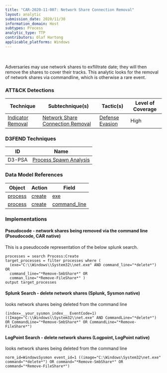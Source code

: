 ```yaml
---
title: "CAR-2020-11-007: Network Share Connection Removal"
layout: analytic
submission_date: 2020/11/30
information_domain: Host
subtypes: Process
analytic_type: TTP
contributors: Olaf Hartong
applicable_platforms: Windows
---
```

<br><br>
Adversaries may use network shares to exfliltrate date; they will then remove the shares to cover their tracks. This analytic looks for the removal of network shares via commandline, which is otherwise a rare event.



### ATT&CK Detections

|Technique|Subtechnique(s)|Tactic(s)|Level of Coverage|
|---|---|---|---|
|[Indicator Removal](https://attack.mitre.org/techniques/T1070/)|[Network Share Connection Removal](https://attack.mitre.org/techniques/T1070/005/)|[Defense Evasion](https://attack.mitre.org/tactics/TA0005/)|High|


### D3FEND Techniques

|ID|Name|
|---|---| 
|D3-PSA | [Process Spawn Analysis](https://d3fend.mitre.org/technique/d3f:ProcessSpawnAnalysis)| 



### Data Model References

|Object|Action|Field|
|---|---|---|
|[process](/data_model/process) | [create](/data_model/process#create) | [exe](/data_model/process#exe) |
|[process](/data_model/process) | [create](/data_model/process#create) | [command_line](/data_model/process#command_line) |



### Implementations

#### Pseudocode - network shares being removed via the command line (Pseudocode, CAR native)


This is a pseudocode representation of the below splunk search.


```
processes = search Process:Create
target_processes = filter processes where (
  (exe="C:\\Windows\\System32\\net.exe" AND command_line="*delete*") OR
  command_line="*Remove-SmbShare*" OR
  comman_line="*Remove-FileShare*" )
output target_processes

```


#### Splunk Search - delete network shares (Splunk, Sysmon native)


looks network shares being deleted from the command line


```
(index=__your_sysmon_index__ EventCode=1) ((Image="C:\\Windows\\System32\\net.exe" AND CommandLine="*delete*") OR CommandLine="*Remove-SmbShare*" OR CommandLine="*Remove-FileShare*")

```


#### LogPoint Search - delete network shares (Logpoint, LogPoint native)


looks network shares being deleted from the command line


```
norm_id=WindowsSysmon event_id=1 ((image="C:\Windows\System32\net.exe" command="*delete*") OR command="*Remove-SmbShare*" OR command="*Remove-FileShare*")

```





